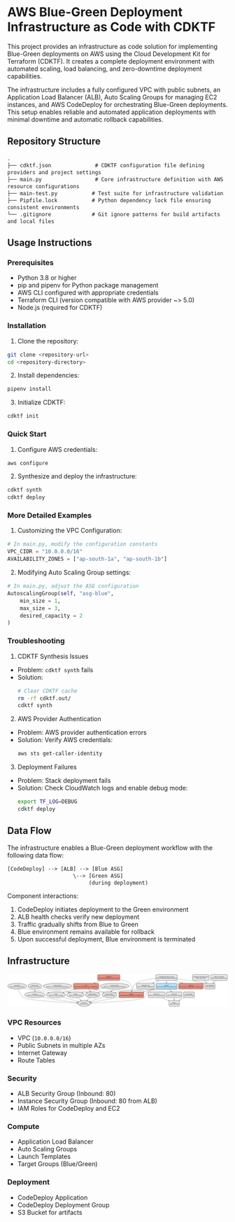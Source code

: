 # AWS Blue-Green Deployment Infrastructure as Code with CDKTF

This project provides an infrastructure as code solution for implementing Blue-Green deployments on AWS using the Cloud Development Kit for Terraform (CDKTF). It creates a complete deployment environment with automated scaling, load balancing, and zero-downtime deployment capabilities.

The infrastructure includes a fully configured VPC with public subnets, an Application Load Balancer (ALB), Auto Scaling Groups for managing EC2 instances, and AWS CodeDeploy for orchestrating Blue-Green deployments. This setup enables reliable and automated application deployments with minimal downtime and automatic rollback capabilities.

## Repository Structure
```
.
├── cdktf.json              # CDKTF configuration file defining providers and project settings
├── main.py                 # Core infrastructure definition with AWS resource configurations
├── main-test.py           # Test suite for infrastructure validation
├── Pipfile.lock           # Python dependency lock file ensuring consistent environments
└── .gitignore             # Git ignore patterns for build artifacts and local files
```

## Usage Instructions
### Prerequisites
- Python 3.8 or higher
- pip and pipenv for Python package management
- AWS CLI configured with appropriate credentials
- Terraform CLI (version compatible with AWS provider ~> 5.0)
- Node.js (required for CDKTF)

### Installation

1. Clone the repository:
```bash
git clone <repository-url>
cd <repository-directory>
```

2. Install dependencies:
```bash
pipenv install
```

3. Initialize CDKTF:
```bash
cdktf init
```

### Quick Start

1. Configure AWS credentials:
```bash
aws configure
```

2. Synthesize and deploy the infrastructure:
```bash
cdktf synth
cdktf deploy
```

### More Detailed Examples

1. Customizing the VPC Configuration:
```python
# In main.py, modify the configuration constants
VPC_CIDR = "10.0.0.0/16"
AVAILABILITY_ZONES = ["ap-south-1a", "ap-south-1b"]
```

2. Modifying Auto Scaling Group settings:
```python
# In main.py, adjust the ASG configuration
AutoscalingGroup(self, "asg-blue",
    min_size = 1,
    max_size = 3,
    desired_capacity = 2
)
```

### Troubleshooting

1. CDKTF Synthesis Issues
- Problem: `cdktf synth` fails
- Solution: 
  ```bash
  # Clear CDKTF cache
  rm -rf cdktf.out/
  cdktf synth
  ```

2. AWS Provider Authentication
- Problem: AWS provider authentication errors
- Solution: Verify AWS credentials:
  ```bash
  aws sts get-caller-identity
  ```

3. Deployment Failures
- Problem: Stack deployment fails
- Solution: Check CloudWatch logs and enable debug mode:
  ```bash
  export TF_LOG=DEBUG
  cdktf deploy
  ```

## Data Flow
The infrastructure enables a Blue-Green deployment workflow with the following data flow:

```ascii
[CodeDeploy] --> [ALB] --> [Blue ASG]
                     \--> [Green ASG]
                          (during deployment)
```

Component interactions:
1. CodeDeploy initiates deployment to the Green environment
2. ALB health checks verify new deployment
3. Traffic gradually shifts from Blue to Green
4. Blue environment remains available for rollback
5. Upon successful deployment, Blue environment is terminated

## Infrastructure

![Infrastructure diagram](./docs/infra.svg)

### VPC Resources
- VPC (`10.0.0.0/16`)
- Public Subnets in multiple AZs
- Internet Gateway
- Route Tables

### Security
- ALB Security Group (Inbound: 80)
- Instance Security Group (Inbound: 80 from ALB)
- IAM Roles for CodeDeploy and EC2

### Compute
- Application Load Balancer
- Auto Scaling Groups
- Launch Templates
- Target Groups (Blue/Green)

### Deployment
- CodeDeploy Application
- CodeDeploy Deployment Group
- S3 Bucket for artifacts